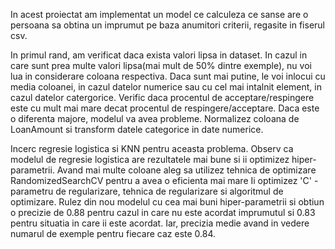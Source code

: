 In acest proiectat am implementat un model ce calculeza ce sanse are o persoana sa obtina un imprumut pe baza anumitori criterii, regasite in fiserul  csv.

In primul rand, am verificat daca exista valori lipsa in dataset. In cazul in care sunt prea multe valori lipsa(mai mult de 50% dintre exemple), nu voi lua in considerare coloana respectiva.
Daca sunt mai putine, le voi inlocui cu media coloanei, in cazul datelor numerice sau cu cel mai intalnit element, in cazul datelor catergorice.
Verific daca procentul de acceptare/respingere este cu mult mai mare decat procentul de respingere/acceptare. Daca este o diferenta majore, modelul va avea probleme.
Normalizez coloana de LoanAmount si transform datele categorice in date numerice. 

Incerc regresie logistica si KNN pentru aceasta problema. Observ ca modelul de regresie logistica are rezultatele mai bune
si ii optimizez hiper-parametrii. Avand mai multe coloane aleg sa utilizez tehnica de optimizare RandomizedSearchCV pentru a avea o eficienta mai mare
Ii optimizez 'C' - parametru de regularizare, tehnica de regularizare si algoritmul de optimizare. Rulez din nou modelul cu cea mai buni hiper-parametrii
si obtiun o precizie de 0.88 pentru cazul in care nu este acordat imprumutul si 0.83 pentru situatia in care ii este acordat. Iar, precizia medie avand in vedere numarul de exemple pentru fiecare caz este 0.84.
